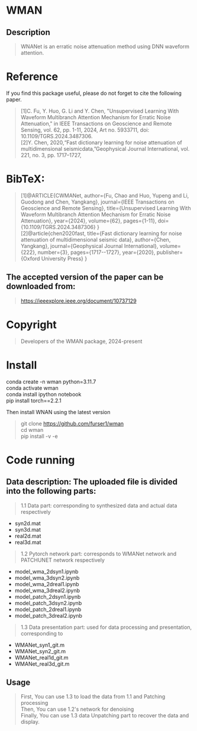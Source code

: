 WMAN
==
Description                
--
>WNANet is an erratic noise attenuation method using DNN waveform attention.  

Reference
==
If you find this package useful, please do not forget to cite the following paper.
>[1]C. Fu, Y. Huo, G. Li and Y. Chen, "Unsupervised Learning With Waveform Multibranch Attention Mechanism for Erratic Noise Attenuation," in IEEE Transactions on Geoscience and Remote Sensing, vol. 62, pp. 1-11, 2024, Art no. 5933711, doi: 10.1109/TGRS.2024.3487306.<br>
[2]Y. Chen, 2020,“Fast dictionary learning for noise attenuation of multidimensional seismicdata,”Geophysical Journal International, vol. 221, no. 3, pp. 1717–1727, 


BibTeX:
==
>[1]@ARTICLE{CWMANet,
  author={Fu, Chao and Huo, Yupeng and Li, Guodong and Chen, Yangkang},
  journal={IEEE Transactions on Geoscience and Remote Sensing}, 
  title={Unsupervised Learning With Waveform Multibranch Attention Mechanism for Erratic Noise Attenuation}, 
  year={2024},
  volume={62},
  pages={1-11},
  doi={10.1109/TGRS.2024.3487306}
  }<br>
  [2]@article{chen2020fast,
  title={Fast dictionary learning for noise attenuation of multidimensional seismic data},
  author={Chen, Yangkang},
  journal={Geophysical Journal International},
  volume={222},
  number={3},
  pages={1717--1727},
  year={2020},
  publisher={Oxford University Press}
}

The accepted version of the paper can be downloaded from:
--
>https://ieeexplore.ieee.org/document/10737129

Copyright
==
>Developers of the WMAN package, 2024-present

Install
==
conda create -n wman python=3.11.7 <br>
conda activate wman <br>
conda install ipython notebook <br>
pip install torch==2.2.1 <br>

Then install WNAN using the latest version
>git clone https://github.com/furser1/wman <br>
cd wman <br>
pip install -v -e <br>

Code running 
==
Data description: The uploaded file is divided into the following parts:
--
> 1.1 Data part: corresponding to synthesized data and actual data respectively
* syn2d.mat<br>
* syn3d.mat<br>
* real2d.mat<br>
* real3d.mat<br>
> 1.2 Pytorch network part: corresponds to WMANet network and PATCHUNET network respectively
* model_wma_2dsyn1.ipynb<br>
* model_wma_3dsyn2.ipynb<br>
* model_wma_2dreal1.ipynb<br>
* model_wma_3dreal2.ipynb<br>
* model_patch_2dsyn1.ipynb<br>
* model_patch_3dsyn2.ipynb<br>
* model_patch_2dreal1.ipynb<br>
* model_patch_3dreal2.ipynb<br>
> 1.3 Data presentation part: used for data processing and presentation, corresponding to
* WMANet_syn1_git.m 
* WMANet_syn2_git.m
* WMANet_real1d_git.m
* WMANet_real3d_git.m
  
 Usage
---
>  First, You can use 1.3 to load the data from 1.1 and Patching processing<br>
>  Then, You can use 1.2's network for denoising<br>
>   Finally, You can use 1.3 data Unpatching part to recover the data and display.<br>
